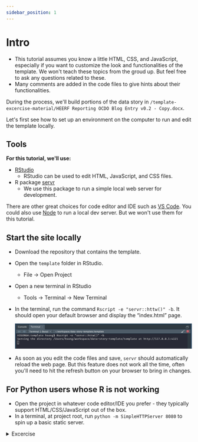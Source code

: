 ```yaml
---
sidebar_position: 1
---
```


# Intro

- This tutorial assumes you know a little HTML, CSS, and JavaScript, especially if you want to customize the look and functionalities of the template. We won't teach these topics from the groud up. But feel free to ask any questions related to these.
- Many comments are added in the code files to give hints about their functionalities.

During the process, we'll build portions of the data story in `/template-excercise-material/HEERF Reporting OCDO Blog Entry v0.2 - Copy.docx`.

Let's first see how to set up an environment on the computer to run and edit the template locally.

## Tools

**For this tutorial, we'll use:**

- [RStudio](https://www.rstudio.com/)
  - RStudio can be used to edit HTML, JavaScript, and CSS files.
- R package [servr](https://github.com/yihui/servr)
  - We use this package to run a simple local web server for development.

There are other great choices for code editor and IDE such as [VS Code](https://code.visualstudio.com/). You could also use [Node](https://nodejs.org/en/) to run a local dev server. But we won't use them for this tutorial.

## Start the site locally

- Download the repository that contains the template.
- Open the `template` folder in RStudio.
  - File -> Open Project
- Open a new terminal in RStudio
  - Tools -> Terminal -> New Terminal
- In the terminal, run the command `Rscript -e "servr::httw()" -b`. It should open your default browser and display the “index.html” page.

  ![Image of a terminal in RStudio](/img/tutorial/new-terminal-serve-up.png)

- As soon as you edit the code files and save, `servr` should automatically reload the web page. But this feature does not work all the time, often you'll need to hit the refresh button on your browser to bring in changes.

## For Python users whose R is not working

- Open the project in whatever code editor/IDE you prefer - they typically support HTML/CSS/JavaScript out of the box.
- In a terminal, at project root, run `python -m SimpleHTTPServer 8080` to spin up a basic static server.

<details>
<summary>Excercise</summary>

1. Set up your local web dev enviroment, and make sure it is working.

</details>
